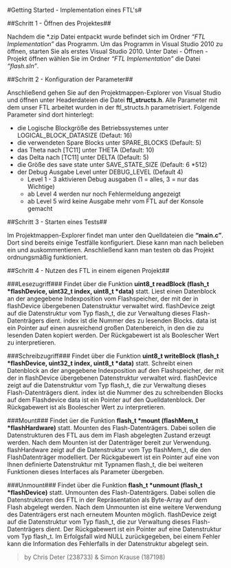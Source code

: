#Getting Started - Implementation eines FTL's#

##Schritt 1 - Öffnen des Projektes##

Nachdem die *.zip Datei entpackt wurde befindet sich im Ordner _“FTL Implementation”_ das Programm. 
Um das Programm in Visual Studio 2010 zu öffnen, starten Sie als erstes Visual Studio 2010.
Unter Datei - Öffnen - Projekt öffnen wählen Sie im Ordner _“FTL Implementation”_ die Datei _“flash.sln”_.

##Schritt 2 - Konfiguration der Parameter##

Anschließend gehen Sie auf den Projektmappen-Explorer von Visual Studio und öffnen unter Headerdateien die Datei __ftl_structs.h__.
Alle Parameter mit dem unser FTL arbeitet wurden in der ftl_structs.h parametrisiert.
Folgende Parameter sind dort hinterlegt:

* die Logische Blockgröße des Betriebssystemes unter LOGICAL_BLOCK_DATASIZE (Defaut: 16)
* die verwendeten Spare Blocks unter SPARE_BLOCKS (Default: 5)
* das Theta nach [TC11] unter THETA (Default: 10)
* das Delta nach [TC11] unter DELTA (Default: 5)
* die Größe des save state unter SAVE_STATE_SIZE (Default: 6 *512)
* der Debug Ausgabe Level unter DEBUG_LEVEL (Default 4)
	* Level 1 -  3 aktivieren Debug ausgaben (1 = alles, 3 = nur das Wichtige)
	* ab Level 4 werden nur noch Fehlermeldung angezeigt
	* ab Level 5 wird keine Ausgabe mehr vom FTL auf der Konsole gemacht

##Schritt 3 - Starten eines Tests##

Im Projektmappen-Explorer findet man unter den Quelldateien die __“main.c”__. Dort sind bereits einige Testfälle konfiguriert. Diese kann man nach belieben ein und auskommentieren. Anschließend kann man testen ob das Projekt ordnungsmäßig funktioniert.

##Schritt 4 - Nutzen des FTL in einem eigenen Projekt##

###Lesezugriff###
Findet über die Funktion __uint8_t readBlock (flash_t *flashDevice, uint32_t index, uint8_t *data)__ statt.
Liest einen Datenblock an der angegebene Indexposition vom Flashspeicher, der mit der in flashDevice übergebenen Datenstruktur verwaltet wird. flashDevice zeigt auf die Datenstruktur vom Typ flash_t, die zur Verwaltung dieses Flash-Datenträgers dient. index ist die Nummer des zu lesenden Blocks. data ist ein Pointer auf einen ausreichend großen Datenbereich, in den die zu lesenden Daten kopiert werden. Der Rückgabewert ist als Boolescher Wert zu interpretieren.

###Schreibzugriff###
Findet über die Funktion __uint8_t writeBlock (flash_t *flashDevice, uint32_t index, uint8_t *data)__ statt.
Schreibt einen Datenblock an der angegebene Indexposition auf den Flashspeicher, der mit der in flashDevice übergebenen Datenstruktur verwaltet wird. flashDevice zeigt auf die Datenstruktur vom Typ flash_t, die zur Verwaltung dieses Flash-Datenträgers dient. index ist die Nummer des zu schreibenden Blocks auf dem Flashdevice data ist ein Pointer auf den Quelldatenblock. Der Rückgabewert ist als Boolescher Wert zu interpretieren.

###Mount###
Findet üer die Funktion __flash_t *mount (flashMem_t *flashHardware)__ statt.
Mounten des Flash-Datenträgers. Dabei sollen die Datenstrukturen des FTL aus dem im Flash abgelegten Zustand erzeugt werden. Nach dem Mounten ist der Datenträger bereit zur Verwendung. flashHardware zeigt auf die Datenstruktur vom Typ flashMem_t, die den FlashDatenträger modelliert. Der Rückgabewert ist ein Pointer auf eine von Ihnen definierte Datenstruktur mit Typnamen flash_t, die bei weiteren Funktionen dieses Interfaces als Parameter übergeben.

###Unmount###
Findet über die Funktion  __flash_t *unmount (flash_t *flashDevice)__ statt.
Unmounten des Flash-Datenträgers. Dabei sollen die Datenstrukturen des FTL in der Repräsentation als Byte-Array auf dem Flash abgelegt werden. Nach dem Unmounten ist eine weitere Verwendung des Datenträgers erst nach erneutem Mounten möglich. flashDevice zeigt auf die Datenstruktur vom Typ flash_t, die zur Verwaltung dieses Flash-Datenträgers dient. Der Rückgabewert ist ein Pointer auf eine Datenstruktur vom Typ flash_t. Im Erfolgsfall wird NULL zurückgegeben, bei einem Fehler kann die Information des Fehlerfalls in der Datenstruktur abgelegt sein. 

>by Chris Deter (238733) & Simon Krause (187198)